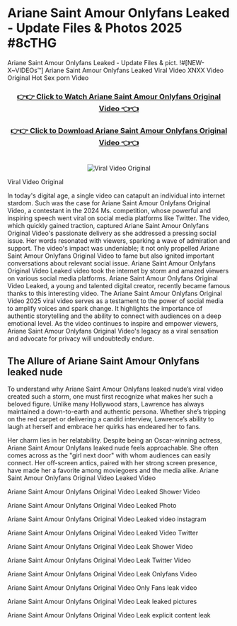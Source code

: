 # Ariane Saint Amour Onlyfans Leaked - Update Files & Photos 2025 #8cTHG

Ariane Saint Amour Onlyfans Leaked - Update Files & pict. !#[NEW-X~VIDEOs™] Ariane Saint Amour Onlyfans Leaked Viral Video XNXX Video Original Hot Sex porn Video
<br>
<div align="center">
<h3><a href="https://links2leaks.com?utm_source=arianesaintamour&utm_medium=gitlong" rel="nofollow">👉👉 Click to Watch Ariane Saint Amour Onlyfans Original Video 👈👈</a></h3>
<h3><a href="https://links2leaks.com?utm_source=arianesaintamour&utm_medium=gitlong" rel="nofollow">👉👉 Click to Download Ariane Saint Amour Onlyfans Original Video 👈👈</a></h3>
<br>
<a href="https://links2leaks.com?utm_source=arianesaintamour&utm_medium=gitlong" rel="nofollow"><img src="https://i.ibb.co/Gkj2r4b/banner.png" alt="Viral Video Original" style="max-width: 100%; display: inline-block;" data-target="animated-image.originalImage"></a>
</div>

Viral Video Original

In today's digital age, a single video can catapult an individual into internet stardom. Such was the case for Ariane Saint Amour Onlyfans Original Video, a contestant in the 2024 Ms. competition, whose powerful and inspiring speech went viral on social media platforms like Twitter.
The video, which quickly gained traction, captured Ariane Saint Amour Onlyfans Original Video's passionate delivery as she addressed a pressing social issue. Her words resonated with viewers, sparking a wave of admiration and support. The video's impact was undeniable; it not only propelled Ariane Saint Amour Onlyfans Original Video to fame but also ignited important conversations about relevant social issue.
Ariane Saint Amour Onlyfans Original Video Leaked video took the internet by storm and amazed viewers on various social media platforms. Ariane Saint Amour Onlyfans Original Video Leaked, a young and talented digital creator, recently became famous thanks to this interesting video.
The Ariane Saint Amour Onlyfans Original Video 2025 viral video serves as a testament to the power of social media to amplify voices and spark change. It highlights the importance of authentic storytelling and the ability to connect with audiences on a deep emotional level. As the video continues to inspire and empower viewers, Ariane Saint Amour Onlyfans Original Video's legacy as a viral sensation and advocate for privacy will undoubtedly endure.

<h2>The Allure of Ariane Saint Amour Onlyfans leaked nude</h2>


To understand why Ariane Saint Amour Onlyfans leaked nude’s viral video created such a storm, one must first recognize what makes her such a beloved figure. Unlike many Hollywood stars, Lawrence has always maintained a down-to-earth and authentic persona. Whether she’s tripping on the red carpet or delivering a candid interview, Lawrence’s ability to laugh at herself and embrace her quirks has endeared her to fans.

Her charm lies in her relatability. Despite being an Oscar-winning actress, Ariane Saint Amour Onlyfans leaked nude feels approachable. She often comes across as the "girl next door" with whom audiences can easily connect. Her off-screen antics, paired with her strong screen presence, have made her a favorite among moviegoers and the media alike.
Ariane Saint Amour Onlyfans Original Video Leaked Video

Ariane Saint Amour Onlyfans Original Video Leaked Shower Video

Ariane Saint Amour Onlyfans Original Video Leaked Photo

Ariane Saint Amour Onlyfans Original Video Leaked video instagram

Ariane Saint Amour Onlyfans Original Video Leaked Video Twitter

Ariane Saint Amour Onlyfans Original Video Leak Shower Video

Ariane Saint Amour Onlyfans Original Video Leak Twitter Video

Ariane Saint Amour Onlyfans Original Video Leak Onlyfans Video

Ariane Saint Amour Onlyfans Original Video Only Fans leak video

Ariane Saint Amour Onlyfans Original Video Leak leaked pictures

Ariane Saint Amour Onlyfans Original Video Leak explicit content leak
